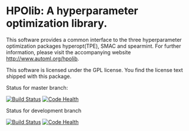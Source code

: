 HPOlib: A hyperparameter optimization library.
===============================================================

This software provides a common interface to the three hyperparameter
optimization packages hyperopt(TPE), SMAC and spearmint. For further information,
please visit the accompanying website http://www.automl.org/hpolib.

This software is licensed under the GPL license. You find the license text
shipped with this package.


Status for master branch:

[![Build Status](https://travis-ci.org/automl/HPOlib.svg?branch=master)](https://travis-ci.org/automl/HPOlib)
[![Code Health](https://landscape.io/github/automl/HPOlib/master/landscape.png)](https://landscape.io/github/automl/HPOlib/master)

Status for development branch

[![Build Status](https://travis-ci.org/automl/HPOlib.svg?branch=development)](https://travis-ci.org/automl/HPOlib)
[![Code Health](https://landscape.io/github/automl/HPOlib/development/landscape.png)](https://landscape.io/github/automl/HPOlib/development)

